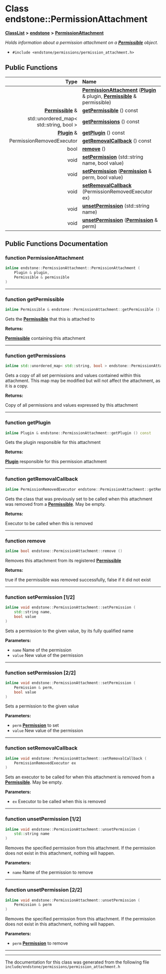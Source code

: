 

# Class endstone::PermissionAttachment



[**ClassList**](annotated.md) **>** [**endstone**](namespaceendstone.md) **>** [**PermissionAttachment**](classendstone_1_1PermissionAttachment.md)



_Holds information about a permission attachment on a_ [_**Permissible**_](classendstone_1_1Permissible.md) _object._

* `#include <endstone/permissions/permission_attachment.h>`





































## Public Functions

| Type | Name |
| ---: | :--- |
|   | [**PermissionAttachment**](#function-permissionattachment) ([**Plugin**](classendstone_1_1Plugin.md) & plugin, [**Permissible**](classendstone_1_1Permissible.md) & permissible) <br> |
|  [**Permissible**](classendstone_1_1Permissible.md) & | [**getPermissible**](#function-getpermissible) () const<br> |
|  std::unordered\_map&lt; std::string, bool &gt; | [**getPermissions**](#function-getpermissions) () const<br> |
|  [**Plugin**](classendstone_1_1Plugin.md) & | [**getPlugin**](#function-getplugin) () const<br> |
|  PermissionRemovedExecutor | [**getRemovalCallback**](#function-getremovalcallback) () const<br> |
|  bool | [**remove**](#function-remove) () <br> |
|  void | [**setPermission**](#function-setpermission-12) (std::string name, bool value) <br> |
|  void | [**setPermission**](#function-setpermission-22) ([**Permission**](classendstone_1_1Permission.md) & perm, bool value) <br> |
|  void | [**setRemovalCallback**](#function-setremovalcallback) (PermissionRemovedExecutor ex) <br> |
|  void | [**unsetPermission**](#function-unsetpermission-12) (std::string name) <br> |
|  void | [**unsetPermission**](#function-unsetpermission-22) ([**Permission**](classendstone_1_1Permission.md) & perm) <br> |




























## Public Functions Documentation




### function PermissionAttachment 

```C++
inline endstone::PermissionAttachment::PermissionAttachment (
    Plugin & plugin,
    Permissible & permissible
) 
```




<hr>



### function getPermissible 


```C++
inline Permissible & endstone::PermissionAttachment::getPermissible () const
```



Gets the [**Permissible**](classendstone_1_1Permissible.md) that this is attached to




**Returns:**

[**Permissible**](classendstone_1_1Permissible.md) containing this attachment 





        

<hr>



### function getPermissions 


```C++
inline std::unordered_map< std::string, bool > endstone::PermissionAttachment::getPermissions () const
```



Gets a copy of all set permissions and values contained within this attachment. This map may be modified but will not affect the attachment, as it is a copy.




**Returns:**

Copy of all permissions and values expressed by this attachment 





        

<hr>



### function getPlugin 


```C++
inline Plugin & endstone::PermissionAttachment::getPlugin () const
```



Gets the plugin responsible for this attachment




**Returns:**

[**Plugin**](classendstone_1_1Plugin.md) responsible for this permission attachment 





        

<hr>



### function getRemovalCallback 


```C++
inline PermissionRemovedExecutor endstone::PermissionAttachment::getRemovalCallback () const
```



Gets the class that was previously set to be called when this attachment was removed from a [**Permissible**](classendstone_1_1Permissible.md). May be empty.




**Returns:**

Executor to be called when this is removed 





        

<hr>



### function remove 


```C++
inline bool endstone::PermissionAttachment::remove () 
```



Removes this attachment from its registered [**Permissible**](classendstone_1_1Permissible.md)




**Returns:**

true if the permissible was removed successfully, false if it did not exist 





        

<hr>



### function setPermission [1/2]


```C++
inline void endstone::PermissionAttachment::setPermission (
    std::string name,
    bool value
) 
```



Sets a permission to the given value, by its fully qualified name




**Parameters:**


* `name` Name of the permission 
* `value` New value of the permission 




        

<hr>



### function setPermission [2/2]


```C++
inline void endstone::PermissionAttachment::setPermission (
    Permission & perm,
    bool value
) 
```



Sets a permission to the given value




**Parameters:**


* `perm` [**Permission**](classendstone_1_1Permission.md) to set 
* `value` New value of the permission 




        

<hr>



### function setRemovalCallback 


```C++
inline void endstone::PermissionAttachment::setRemovalCallback (
    PermissionRemovedExecutor ex
) 
```



Sets an executor to be called for when this attachment is removed from a [**Permissible**](classendstone_1_1Permissible.md). May be empty.




**Parameters:**


* `ex` Executor to be called when this is removed 




        

<hr>



### function unsetPermission [1/2]


```C++
inline void endstone::PermissionAttachment::unsetPermission (
    std::string name
) 
```



Removes the specified permission from this attachment. If the permission does not exist in this attachment, nothing will happen.




**Parameters:**


* `name` Name of the permission to remove 




        

<hr>



### function unsetPermission [2/2]


```C++
inline void endstone::PermissionAttachment::unsetPermission (
    Permission & perm
) 
```



Removes the specified permission from this attachment. If the permission does not exist in this attachment, nothing will happen.




**Parameters:**


* `perm` [**Permission**](classendstone_1_1Permission.md) to remove 




        

<hr>

------------------------------
The documentation for this class was generated from the following file `include/endstone/permissions/permission_attachment.h`

